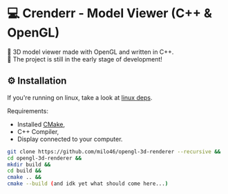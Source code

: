 # 💻 Crenderr - Model Viewer (C++ & OpenGL)

🔵 3D model viewer made with OpenGL and written in C++. \
🔴 The project is still in the early stage of development!

## ⚙️ Installation

If you're running on linux, take a look at [linux deps](./install-deps-linux.sh).

Requirements:
* Installed [CMake](https://cmake.org/download/),
* C++ Compiler,
* Display connected to your computer.

```bash
git clone https://github.com/milo46/opengl-3d-renderer --recursive &&
cd opengl-3d-renderer &&
mkdir build &&
cd build &&
cmake .. &&
cmake --build (and idk yet what should come here...)
```
